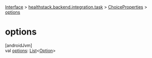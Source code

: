 
[Interface](../../../index.html) > [healthstack.backend.integration.task](../index.html) > [ChoiceProperties](index.html) > [options](options.html)



# options



[androidJvm]\
val [options](options.html): [List](https://kotlinlang.org/api/latest/jvm/stdlib/kotlin.collections/-list/index.html)&lt;[Option](../-option/index.html)&gt;




